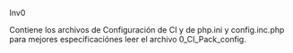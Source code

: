 Inv0

Contiene los archivos de Configuración de CI y de php.ini y config.inc.php para mejores especificaciónes leer el archivo 0_CI_Pack_config.
